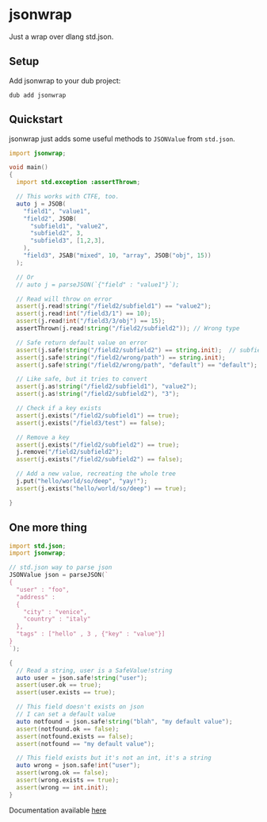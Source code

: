 # jsonwrap
Just a wrap over dlang std.json.

## Setup

Add jsonwrap to your dub project:

```dub add jsonwrap```

## Quickstart

jsonwrap just adds some useful methods to ```JSONValue``` from ```std.json```.

```d
import jsonwrap;

void main()
{
  import std.exception :assertThrown;

  // This works with CTFE, too.
  auto j = JSOB(
    "field1", "value1",
    "field2", JSOB(
      "subfield1", "value2",
      "subfield2", 3,
      "subfield3", [1,2,3],
    ),
    "field3", JSAB("mixed", 10, "array", JSOB("obj", 15))
  );

  // Or
  // auto j = parseJSON(`{"field" : "value1"}`);

  // Read will throw on error
  assert(j.read!string("/field2/subfield1") == "value2");
  assert(j.read!int("/field3/1") == 10);
  assert(j.read!int("/field3/3/obj") == 15);
  assertThrown(j.read!string("/field2/subfield2")); // Wrong type

  // Safe return default value on error
  assert(j.safe!string("/field2/subfield2") == string.init);  // subfield2 is a int, wrong type.
  assert(j.safe!string("/field2/wrong/path") == string.init);
  assert(j.safe!string("/field2/wrong/path", "default") == "default");

  // Like safe, but it tries to convert
  assert(j.as!string("/field2/subfield1"), "value2");
  assert(j.as!string("/field2/subfield2"), "3");

  // Check if a key exists
  assert(j.exists("/field2/subfield1") == true);
  assert(j.exists("/field3/test") == false);

  // Remove a key
  assert(j.exists("/field2/subfield2") == true);
  j.remove("/field2/subfield2");
  assert(j.exists("/field2/subfield2") == false);

  // Add a new value, recreating the whole tree
  j.put("hello/world/so/deep", "yay!");
  assert(j.exists("hello/world/so/deep") == true);

}
```

## One more thing

```d
import std.json;
import jsonwrap;

// std.json way to parse json
JSONValue json = parseJSON(`
{
  "user" : "foo",
  "address" :
  {
    "city" : "venice",
    "country" : "italy"
  },
  "tags" : ["hello" , 3 , {"key" : "value"}]
}
`);

{
  // Read a string, user is a SafeValue!string
  auto user = json.safe!string("user");
  assert(user.ok == true);
  assert(user.exists == true);

  // This field doesn't exists on json
  // I can set a default value
  auto notfound = json.safe!string("blah", "my default value");
  assert(notfound.ok == false);
  assert(notfound.exists == false);
  assert(notfound == "my default value");

  // This field exists but it's not an int, it's a string
  auto wrong = json.safe!int("user");
  assert(wrong.ok == false);
  assert(wrong.exists == true);
  assert(wrong == int.init);
}

```

Documentation available [here](https://jsonwrap.dpldocs.info/jsonwrap.html)

